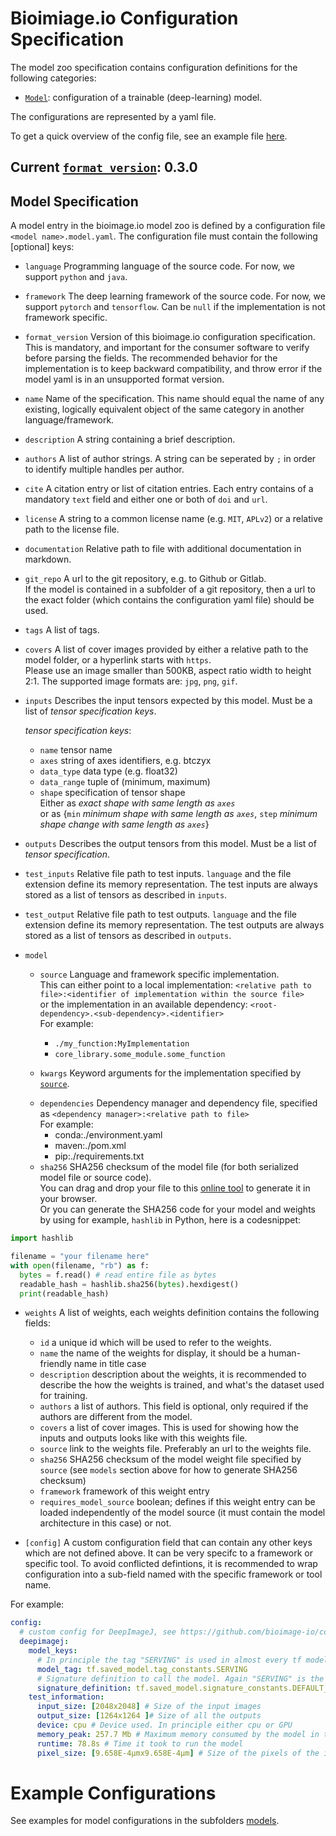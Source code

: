 # Bioimiage.io Configuration Specification

The model zoo specification contains configuration definitions for the following categories:
- [`Model`](#model-specification): configuration of a trainable (deep-learning) model.

The configurations are represented by a yaml file.

To get a quick overview of the config file, see an example file [here](./models/UNet2dExample.model.yaml).

## Current [`format_version`](#common-keys): 0.3.0


## Model Specification

A model entry in the bioimage.io model zoo is defined by a configuration file `<model name>.model.yaml`.
The configuration file must contain the following \[optional\] keys:


- `language`
Programming language of the source code. For now, we support `python` and `java`.
<!---
What about `javascript`?
-->

- `framework`
The deep learning framework of the source code. For now, we support `pytorch` and `tensorflow`.
Can be `null` if the implementation is not framework specific.

- `format_version`
Version of this bioimage.io configuration specification. This is mandatory, and important for the consumer software to verify before parsing the fields.
The recommended behavior for the implementation is to keep backward compatibility, and throw error if the model yaml is in an unsupported format version.


- `name`
Name of the specification. This name should equal the name of any existing, logically equivalent object of the same category in another language/framework.

- `description`
A string containing a brief description. 

- `authors`
A list of author strings. 
A string can be seperated by `;` in order to identify multiple handles per author.

- `cite`
A citation entry or list of citation entries.
Each entry contains of a mandatory `text` field and either one or both of `doi` and `url`.

- `license`
A string to a common license name (e.g. `MIT`, `APLv2`) or a relative path to the license file.

- `documentation`
Relative path to file with additional documentation in markdown.

- `git_repo`
A url to the git repository, e.g. to Github or Gitlab.\
If the model is contained in a subfolder of a git repository, then a url to the exact folder (which contains the configuration yaml file) should be used.

- `tags`
A list of tags.

- `covers`
A list of cover images provided by either a relative path to the model folder, or a hyperlink starts with `https`.\
Please use an image smaller than 500KB, aspect ratio width to height 2:1. The supported image formats are: `jpg`, `png`, `gif`.

- `inputs` <!-- Force this to be explicit, or also allow any? -->
Describes the input tensors expected by this model.
Must be a list of *tensor specification keys*.

  *tensor specification keys*:
  - `name` tensor name
  - `axes` string of axes identifiers, e.g. btczyx
  - `data_type` data type (e.g. float32)
  - `data_range` tuple of (minimum, maximum)
  - `shape` specification of tensor shape\
    Either as *exact shape with same length as `axes`*\
    or as {`min` *minimum shape with same length as `axes`*, `step` *minimum shape change with same length as `axes`*} 
    
- `outputs`
Describes the output tensors from this model.
Must be a list of *tensor specification*.
<!--
Force this to be explicit, or also allow any, identity, same?
-->

- `test_inputs`
Relative file path to test inputs. `language` and the file extension define its memory representation.
The test inputs are always stored as a list of tensors as described in `inputs`.

- `test_output`
Relative file path to test outputs. `language` and the file extension define its memory representation.
The test outputs are always stored as a list of tensors as described in `outputs`.


- `model`
  - `source` Language and framework specific implementation.\
  This can either point to a local implementation:
  `<relative path to file>:<identifier of implementation within the source file>`\
  or the implementation in an available dependency:
  `<root-dependency>.<sub-dependency>.<identifier>`\
  For example:
    - `./my_function:MyImplementation`
    - `core_library.some_module.some_function`
    <!---
    java: <path-to-jar>:ClassName ?
    -->
 
  - `kwargs` Keyword arguments for the implementation specified by [`source`](#source).

  <!--- `I am not quite sure what we decided on for the uri identifiers in the end, I am sticking with the simplest option for now <format>+<protocoll>://<path>`, e.g.: `conda+file://./req.txt` -->  
  - `dependencies` Dependency manager and dependency file, specified as `<dependency manager>:<relative path to file>`\
  For example:
      - conda:./environment.yaml
      - maven:./pom.xml
      - pip:./requirements.txt
   - `sha256` SHA256 checksum of the model file (for both serialized model file or source code).\
   You can drag and drop your file to this [online tool](http://emn178.github.io/online-tools/sha256_checksum.html) to generate it in your browser.\
   Or you can generate the SHA256 code for your model and weights by using for example, `hashlib` in Python, here is a codesnippet:
```python
import hashlib

filename = "your filename here"
with open(filename, "rb") as f:
  bytes = f.read() # read entire file as bytes
  readable_hash = hashlib.sha256(bytes).hexdigest()
  print(readable_hash)
  ```

<!---
Do we want any positional arguments ? mandatory or optional?
-->

- `weights`
A list of weights, each weights definition contains the following fields:
  - `id` a unique id which will be used to refer to the weights. <!-- maybe with special values like 'default'? -->
  - `name` the name of the weights for display, it should be a human-friendly name in title case
  - `description` description about the weights, it is recommended to describe the how the weights is trained, and what's the dataset used for training.
  - `authors` a list of authors. This field is optional, only required if the authors are different from the model.
  - `covers` a list of cover images. This is used for showing how the inputs and outputs looks like with this weights file.
  - `source` link to the weights file. Preferably an url to the weights file.
  - `sha256` SHA256 checksum of the model weight file specified by `source` (see `models` section above for how to generate SHA256 checksum)
  - `framework` framework of this weight entry
  - `requires_model_source` boolean; defines if this weight entry can be loaded independently of the model source (it must contain the model architecture in this case) or not.


- `[config]`
A custom configuration field that can contain any other keys which are not defined above. It can be very specifc to a framework or specific tool. To avoid conflicted defintions, it is recommended to wrap configuration into a sub-field named with the specific framework or tool name. 

For example:
```yaml
config:
  # custom config for DeepImageJ, see https://github.com/bioimage-io/configuration/issues/23
  deepimagej:
    model_keys:
      # In principle the tag "SERVING" is used in almost every tf model
      model_tag: tf.saved_model.tag_constants.SERVING
      # Signature definition to call the model. Again "SERVING" is the most general
      signature_definition: tf.saved_model.signature_constants.DEFAULT_SERVING_SIGNATURE_DEF_KEY
    test_information:  
      input_size: [2048x2048] # Size of the input images  
      output_size: [1264x1264 ]# Size of all the outputs  
      device: cpu # Device used. In principle either cpu or GPU  
      memory_peak: 257.7 Mb # Maximum memory consumed by the model in the device  
      runtime: 78.8s # Time it took to run the model
      pixel_size: [9.658E-4µmx9.658E-4µm] # Size of the pixels of the input
```

# Example Configurations

See examples for model configurations in the subfolders [models](./models).

<!--- The includes do not work
## Model

```yaml
[!INCLUDE[model config](./models/Unet2dExample.model.yaml)]
```
-->
